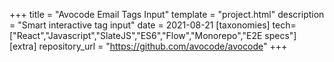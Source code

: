 +++
title = "Avocode Email Tags Input"
template = "project.html"
description = "Smart interactive tag input"
date = 2021-08-21
[taxonomies]
tech=["React","Javascript","SlateJS","ES6","Flow","Monorepo","E2E specs"]
[extra]
repository_url = "https://github.com/avocode/avocode"
+++
